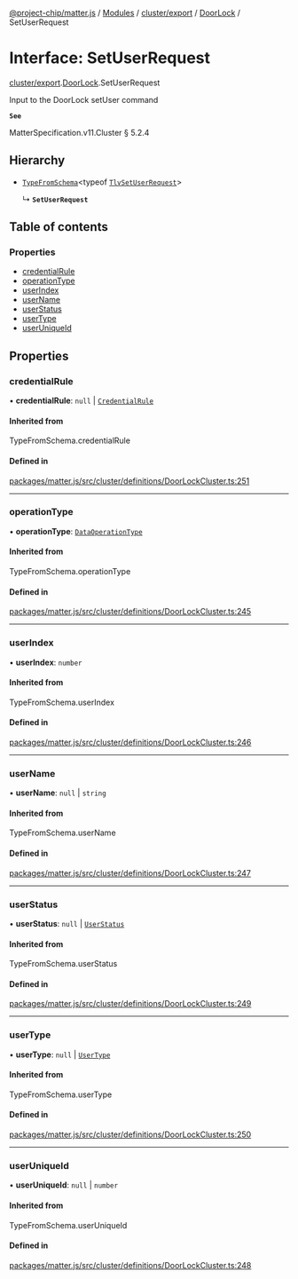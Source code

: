 [@project-chip/matter.js](../README.md) / [Modules](../modules.md) / [cluster/export](../modules/cluster_export.md) / [DoorLock](../modules/cluster_export.DoorLock.md) / SetUserRequest

# Interface: SetUserRequest

[cluster/export](../modules/cluster_export.md).[DoorLock](../modules/cluster_export.DoorLock.md).SetUserRequest

Input to the DoorLock setUser command

**`See`**

MatterSpecification.v11.Cluster § 5.2.4

## Hierarchy

- [`TypeFromSchema`](../modules/tlv_export.md#typefromschema)\<typeof [`TlvSetUserRequest`](../modules/cluster_export.DoorLock.md#tlvsetuserrequest)\>

  ↳ **`SetUserRequest`**

## Table of contents

### Properties

- [credentialRule](cluster_export.DoorLock.SetUserRequest.md#credentialrule)
- [operationType](cluster_export.DoorLock.SetUserRequest.md#operationtype)
- [userIndex](cluster_export.DoorLock.SetUserRequest.md#userindex)
- [userName](cluster_export.DoorLock.SetUserRequest.md#username)
- [userStatus](cluster_export.DoorLock.SetUserRequest.md#userstatus)
- [userType](cluster_export.DoorLock.SetUserRequest.md#usertype)
- [userUniqueId](cluster_export.DoorLock.SetUserRequest.md#useruniqueid)

## Properties

### credentialRule

• **credentialRule**: ``null`` \| [`CredentialRule`](../enums/cluster_export.DoorLock.CredentialRule.md)

#### Inherited from

TypeFromSchema.credentialRule

#### Defined in

[packages/matter.js/src/cluster/definitions/DoorLockCluster.ts:251](https://github.com/project-chip/matter.js/blob/6d3b6a5d957d88a9231d6ecab4bb41f8133112be/packages/matter.js/src/cluster/definitions/DoorLockCluster.ts#L251)

___

### operationType

• **operationType**: [`DataOperationType`](../enums/cluster_export.DoorLock.DataOperationType.md)

#### Inherited from

TypeFromSchema.operationType

#### Defined in

[packages/matter.js/src/cluster/definitions/DoorLockCluster.ts:245](https://github.com/project-chip/matter.js/blob/6d3b6a5d957d88a9231d6ecab4bb41f8133112be/packages/matter.js/src/cluster/definitions/DoorLockCluster.ts#L245)

___

### userIndex

• **userIndex**: `number`

#### Inherited from

TypeFromSchema.userIndex

#### Defined in

[packages/matter.js/src/cluster/definitions/DoorLockCluster.ts:246](https://github.com/project-chip/matter.js/blob/6d3b6a5d957d88a9231d6ecab4bb41f8133112be/packages/matter.js/src/cluster/definitions/DoorLockCluster.ts#L246)

___

### userName

• **userName**: ``null`` \| `string`

#### Inherited from

TypeFromSchema.userName

#### Defined in

[packages/matter.js/src/cluster/definitions/DoorLockCluster.ts:247](https://github.com/project-chip/matter.js/blob/6d3b6a5d957d88a9231d6ecab4bb41f8133112be/packages/matter.js/src/cluster/definitions/DoorLockCluster.ts#L247)

___

### userStatus

• **userStatus**: ``null`` \| [`UserStatus`](../enums/cluster_export.DoorLock.UserStatus.md)

#### Inherited from

TypeFromSchema.userStatus

#### Defined in

[packages/matter.js/src/cluster/definitions/DoorLockCluster.ts:249](https://github.com/project-chip/matter.js/blob/6d3b6a5d957d88a9231d6ecab4bb41f8133112be/packages/matter.js/src/cluster/definitions/DoorLockCluster.ts#L249)

___

### userType

• **userType**: ``null`` \| [`UserType`](../enums/cluster_export.DoorLock.UserType.md)

#### Inherited from

TypeFromSchema.userType

#### Defined in

[packages/matter.js/src/cluster/definitions/DoorLockCluster.ts:250](https://github.com/project-chip/matter.js/blob/6d3b6a5d957d88a9231d6ecab4bb41f8133112be/packages/matter.js/src/cluster/definitions/DoorLockCluster.ts#L250)

___

### userUniqueId

• **userUniqueId**: ``null`` \| `number`

#### Inherited from

TypeFromSchema.userUniqueId

#### Defined in

[packages/matter.js/src/cluster/definitions/DoorLockCluster.ts:248](https://github.com/project-chip/matter.js/blob/6d3b6a5d957d88a9231d6ecab4bb41f8133112be/packages/matter.js/src/cluster/definitions/DoorLockCluster.ts#L248)
